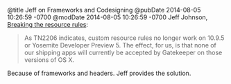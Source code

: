 @title Jeff on Frameworks and Codesigning
@pubDate 2014-08-05 10:26:59 -0700
@modDate 2014-08-05 10:26:59 -0700
Jeff Johnson, <a href="http://lapcatsoftware.com/articles/breaking-the-resource-rules.html">Breaking the resource rules</a>:

>As TN2206 indicates, custom resource rules no longer work on 10.9.5 or Yosemite Developer Preview 5. The effect, for us, is that none of our shipping apps will currently be accepted by Gatekeeper on those versions of OS X.

Because of frameworks and headers. Jeff provides the solution.
